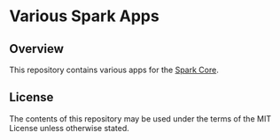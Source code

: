 Various Spark Apps
==================

Overview
--------

This repository contains various apps for the [Spark Core](https://www.spark.io/dev-kits).

License
-------

The contents of this repository may be used under the terms of the MIT License unless otherwise stated.
